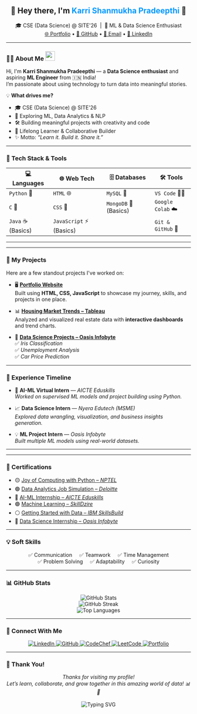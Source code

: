 <!-- PROFILE HEADER -->
<h2 align="center">🚀 Hey there, I'm <span style="color:#0099ff">Karri Shanmukha Pradeepthi</span> 👋</h2>

<p align="center">
  🎓 CSE (Data Science) @ SITE'26 &nbsp;|&nbsp; 🧠 ML & Data Science Enthusiast  
  <br>
  <a href="https://shannu1584.github.io/Portfolio/">🌐 Portfolio</a> • 
  <a href="https://github.com/shannu1584">🐙 GitHub</a> • 
  <a href="mailto:shanmukha1584@gmail.com">📩 Email</a> • 
  <a href="https://linkedin.com/in/shanmukha-pradeepthi-karri-090a44289">🔗 LinkedIn</a>
</p>

---

### 👩‍💻 About Me <img src="https://media.giphy.com/media/hvRJCLFzcasrR4ia7z/giphy.gif" width="26">

Hi, I'm <b>Karri Shanmukha Pradeepthi</b> — a <b>Data Science enthusiast</b> and aspiring <b>ML Engineer</b> from 🇮🇳 India!  
I’m passionate about using technology to turn data into meaningful stories.  

💡 **What drives me?**
- 🎓 CSE (Data Science) @ SITE'26  
- 🧠 Exploring ML, Data Analytics & NLP  
- 🛠️ Building meaningful projects with creativity and code  
- 🚀 Lifelong Learner & Collaborative Builder  
- ✨ Motto: <i>“Learn it. Build it. Share it.”</i>

---

### 🧠 Tech Stack & Tools

| 💻 Languages     | 🌐 Web Tech           | 🗄️ Databases         | 🛠️ Tools              |
|------------------|----------------------|----------------------|------------------------|
| `Python` 🐍      | `HTML` 🌐            | `MySQL` 🐬            | `VS Code` 🧑‍💻         |
| `C` 🔵           | `CSS` 🎨             | `MongoDB` 🍃 (Basics) | `Google Colab` ☁️     |
| `Java` ☕ (Basics)| `JavaScript` ⚡ (Basics)|                     | `Git & GitHub` 🐙     |

---

---

### 📂 My Projects

Here are a few standout projects I've worked on:

- 🖥️ **[Portfolio Website](https://shannu1584.github.io/Portfolio/)**  
  Built using **HTML, CSS, JavaScript** to showcase my journey, skills, and projects in one place.

- 📊 **[Housing Market Trends – Tableau](https://github.com/shannu1584/Visualizing-Housing-Market-Trends-An-Analysis-of-Sale-Prices-and-Features-using-Tableau)**  
  Analyzed and visualized real estate data with **interactive dashboards** and trend charts.

- 🤖 **[Data Science Projects – Oasis Infobyte](https://github.com/shannu1584/OIBSIP)**  
  ✅ *Iris Classification*  
  ✅ *Unemployment Analysis*  
  ✅ *Car Price Prediction*  



---

### 💼 Experience Timeline

- 🎯 **AI-ML Virtual Intern** — *AICTE Eduskills*  
  _Worked on supervised ML models and project building using Python._

- 📈 **Data Science Intern** — *Nyera Edutech (MSME)*  
  _Explored data wrangling, visualization, and business insights generation._

- 💡 **ML Project Intern** — *Oasis Infobyte*  
  _Built multiple ML models using real-world datasets._

---

---

### 🏅 Certifications

- 🟡 [Joy of Computing with Python – *NPTEL*](https://drive.google.com/file/d/1GqZHbCxGALZuSyP6iiS8bMn5L9zmGVCL/view?usp=drive_link)  
- 🟢 [Data Analytics Job Simulation – *Deloitte*](https://drive.google.com/file/d/1Ewfw5R93yK1ddI430D3Cw_pMqOiNqIZO/view?usp=drive_link)  
- 🔵 [AI-ML Internship – *AICTE Eduskills*](https://drive.google.com/file/d/1ZMssPPAfXdIhgrl6uNdpnfGt6rWVTBtD/view?usp=drive_link)  
- 🟣 [Machine Learning – *SkillDzire*](https://drive.google.com/file/d/1hGKf9PShBMQRmHDINfczICm78Yjss2EG/view?usp=drive_link)  
- ⚪ [Getting Started with Data – *IBM SkillsBuild*](https://drive.google.com/file/d/1JIuxgb9H0fK-SGH4cbYEMHKWiSUjCf0w/view?usp=drive_link)  
- 🔘 [Data Science Internship – *Oasis Infobyte*](https://drive.google.com/file/d/1048r7VFGoP6rKv9AfSFmFf-kuoK6fLi5/view?usp=drive_link)

---

### 💡 Soft Skills

<p align="center">
  ✅ Communication &nbsp;&nbsp;&nbsp; ✅ Teamwork &nbsp;&nbsp;&nbsp; ✅ Time Management  
  <br>
  ✅ Problem Solving &nbsp;&nbsp;&nbsp; ✅ Adaptability &nbsp;&nbsp;&nbsp; ✅ Curiosity  
</p>

---

### 📊 GitHub Stats

<p align="center">
  <img src="https://github-readme-stats.vercel.app/api?username=shannu1584&show_icons=true&theme=tokyonight" alt="GitHub Stats" />
  <br />
  <img src="https://github-readme-streak-stats.herokuapp.com/?user=shannu1584&theme=radical" alt="GitHub Streak" />
  <br />
  <img src="https://github-readme-stats.vercel.app/api/top-langs/?username=shannu1584&layout=compact&theme=tokyonight" alt="Top Languages" />
</p>

---



### 🔗 Connect With Me

<p align="center">
  <a href="https://linkedin.com/in/shanmukha-pradeepthi-karri-090a44289">
    <img src="https://img.shields.io/badge/LinkedIn-blue?style=for-the-badge&logo=linkedin" alt="LinkedIn" />
  </a>
  <a href="https://github.com/shannu1584">
    <img src="https://img.shields.io/badge/GitHub-black?style=for-the-badge&logo=github" alt="GitHub" />
  </a>
  <a href="https://www.codechef.com/users/shanmu4430">
    <img src="https://img.shields.io/badge/CodeChef-brown?style=for-the-badge&logo=codechef" alt="CodeChef" />
  </a>
  <a href="https://leetcode.com/u/shanmu4430/">
    <img src="https://img.shields.io/badge/LeetCode-orange?style=for-the-badge&logo=leetcode" alt="LeetCode" />
  </a>
  <a href="https://shannu1584.github.io/Portfolio/">
    <img src="https://img.shields.io/badge/Portfolio-website-ff69b4?style=for-the-badge&logo=web" alt="Portfolio" />
  </a>
</p>

---

### 🙏 Thank You!

<p align="center">
  <i>Thanks for visiting my profile!<br>Let’s learn, collaborate, and grow together in this amazing world of data! 📊🚀</i><br><br>
  <img src="https://readme-typing-svg.demolab.com?font=Fira+Code&size=22&pause=1000&color=F7941D&width=435&lines=Happy+Coding!+%F0%9F%92%BB;Stay+Curious+%F0%9F%92%A1;Connect+%26+Collaborate+%F0%9F%91%8D" alt="Typing SVG" />
</p>

